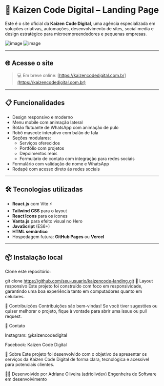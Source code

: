 # 🚀 Kaizen Code Digital – Landing Page

Este é o site oficial da **Kaizen Code Digital**, uma agência especializada em soluções criativas, automações, desenvolvimento de sites, social media e design estratégico para microempreendedores e pequenas empresas.

![image](https://github.com/user-attachments/assets/507750fb-8d00-4853-a6c2-9eae79d43120)
![image](https://github.com/user-attachments/assets/02ac6592-e41b-4306-a41e-346fcac86d3b)



---

## 🌐 Acesse o site

> 💻 Em breve online: [https://kaizencodedigital.com.br](https://kaizencodedigital.com.br)

---

## 📋 Funcionalidades

- Design responsivo e moderno
- Menu mobile com animação lateral
- Botão flutuante de WhatsApp com animação de pulo
- Robô mascote interativo com balão de fala
- Seções modulares:
  - Serviços oferecidos
  - Portfólio com projetos
  - Depoimentos reais
  - Formulário de contato com integração para redes sociais
- Formulário com validação de nome e WhatsApp
- Rodapé com acesso direto às redes sociais

---

## 🛠 Tecnologias utilizadas

- **React.js** com Vite ⚡
- **Tailwind CSS** para o layout
- **React Icons** para os ícones
- **Vanta.js** para efeito visual no Hero
- **JavaScript** (ES6+)
- **HTML semântico**
- Hospedagem futura: **GitHub Pages** ou **Vercel**

---

## 📦 Instalação local

 Clone este repositório:

git clone https://github.com/seu-usuario/kaizencode-landing.git
📱 Layout responsivo
Este projeto foi construído com foco em responsividade, garantindo uma boa experiência tanto em computadores quanto em celulares.

🤝 Contribuições
Contribuições são bem-vindas! Se você tiver sugestões ou quiser melhorar o projeto, fique à vontade para abrir uma issue ou pull request.

📩 Contato

Instagram: @kaizencodedigital

Facebook: Kaizen Code Digital

🧠 Sobre
Este projeto foi desenvolvido com o objetivo de apresentar os serviços da Kaizen Code Digital de forma clara, tecnológica e acessível para potenciais clientes.

🐱‍💻 Desenvolvido por
Adriane Oliveira (adriolivdev)
Engenheira de Software em desenvolvimento

